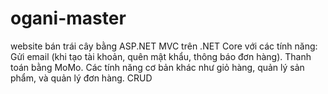 # ogani-master
website bán trái cây bằng ASP.NET MVC trên .NET Core với các tính năng:
Gửi email (khi tạo tài khoản, quên mật khẩu, thông báo đơn hàng).
Thanh toán bằng MoMo.
Các tính năng cơ bản khác như giỏ hàng, quản lý sản phẩm, và quản lý đơn hàng.
CRUD 

